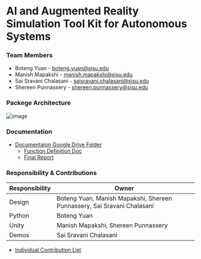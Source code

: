 # AI and Augmented Reality Simulation Tool Kit for Autonomous Systems

### Team Members

* Boteng Yuan - boteng.yuan@sjsu.edu
* Manish Mapakshi - manish.mapakshi@sjsu.edu
* Sai Sravani Chalasani - saisravani.chalasani@sjsu.edu
* Shereen Punnassery - shereen.punnassery@sjsu.edu

### Packege Architecture
![image](https://user-images.githubusercontent.com/7041610/206770338-388b7984-384b-479b-833f-95b17bce5696.png)


### Documentation
* [Documentaion Google Drive Folder](https://drive.google.com/drive/u/3/folders/1rP03INmcz0v60sjqca3umEphleoIAQRd)
  * [Function Definition Doc](https://docs.google.com/document/d/1U4_ov3h36BZE5mAOXhLUBwPS77ORlPS9IoK6uTg8Y3U/edit?usp=sharing)
  * [Final Report](https://docs.google.com/document/d/1E5Vxa-DlSo16tCDuBMJn20dqHqfobQhl8ZtpAphNJxc/edit?usp=sharing)

### Responsibility & Contributions

Responsibility  | Owner
------------- | -------------
Design  | Boteng Yuan, Manish Mapakshi, Shereen Punnassery, Sai Sravani Chalasani
Python  | Boteng Yuan
Unity  | Manish Mapakshi, Shereen Punnassery
Demos | Sai Sravani Chalasani

* [Individual Contribution List](https://docs.google.com/document/d/1KYUA3KTBQXJIp6txP6cPjn7L9hroA8AfvhDAxP6ToHw/edit)
